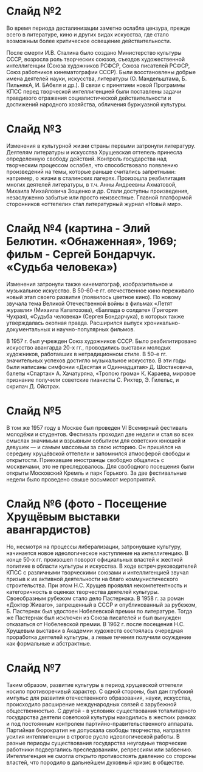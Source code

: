 # Слайд №2

Во время периода десталинизации заметно ослабла цензура, прежде всего в литературе, кино и других видах искусства, где стало возможным более критическое освещение действительности.

После смерти И.В. Сталина было создано Министерство культуры СССР, возросла роль творческих союзов, съездов художественной интеллигенции (Союза художников РСФСР, Союза писателей РСФСР, Союз работников кинематографии СССР). Были восстановлены добрые имена деятелей науки, искусства, литературы (О. Мандельштама, Б. ПильнякА, И. БАбеля и др.). В связи с принятием новой Программы КПСС перед творческой интеллигенцией были поставлены задачи правдивого отражения социалистической действительности и достижений народного хозяйства, обличения буржуазной культуры.

# Слайд №3

Изменения в культурной жизни страны первыми затронули литературу. Деятелям литературы и искусства Хрущевская оттепель принесла определенную свободу действий. Контроль государства над творческим процессом ослабел, что способствовало появлению произведений на темы, которые раньше считались запретными: например, о жизни в сталинских лагерях. Произошла реабилитация многих деятелей литературы, в т.ч. Анны Андреевны Ахматовой, Михаила Михайловича Зощенко и др. Стали доступны произведения, незаслуженно забытые или просто неизвестные. Главной платформой сторонников «оттепели» стал литературный журнал «Новый мир».

# Слайд №4 (картина - Элий Белютин. «Обнаженная», 1969; фильм - Сергей Бондарчук. «Судьба человека»)

Изменения затронули также кинематограф, изобразительное и музыкальное искусство. В 50-60-е гг. отечественное кино переживало новый этап своего развития (появилось цветное кино). По новому звучала тема Великой Отечественной войны в фильмах «Летят журавли» (Михаила Калатозова), «Баллада о солдате» (Григория Чухрая), «Судьба человека» (Сергея Бондарчука), в которых также утверждалась окопная правда. Расширился выпуск хроникально-документальных и научно-популярных фильмов.

В 1957 г. был учрежден Союз художников СССР. Было реабилитировано искусство авангарда 20-х гг., проводились выставки молодых художников, работавших в нетрадиционном стиле. В 50-е гг. значительных успехов достигло музыкальное искусство. В эти годы были написаны симфонии «Десятая и Одиннадцатая» Д. Шостаковича, балеты «Спартак» А. Хачатуряна, «Тропою грома» К. Караева, мировое признание получили советские пианисты С. Рихтер, Э. Гилельс, и скрипач Д. Ойстрах.

# Слайд №5

В том же 1957 году в Москве был проведен VI Всемирный фестиваль молодёжи и студентов. Фестиваль проходил две недели и стал во всех смыслах значимым и взрывным событием для советских юношей и девушек — и самым массовым за свою историю. Он пришёлся на середину хрущёвской оттепели и запомнился атмосферой свободы и открытости. Приехавшие иностранцы свободно общались с москвичами, это не преследовалось. Для свободного посещения были открыты Московский Кремль и парк Горького. За две фестивальные недели было проведено свыше восьмисот мероприятий.

# Слайд №6 (фото - Посещение Хрущёвым выставки авангардистов)

Но, несмотря на процессы либерализации, затронувшие культуру, начинается новое идеологическое наступление на интеллигенцию. В конце 50-х гг. произошел поворот официальных властей к жесткой политике в области культуры и искусства. В ходе встреч руководителей КПСС с различными творческими союзами и интеллигенцией звучал призыв к их активной деятельности на благо коммунистического строительства. При этом Н.С. Хрущев проявлял некомпетентность и категоричность в оценках творчества деятелей культуры. Своеобразным рубежом стало дело Пастернака. В 1958 г. за роман «Доктор Живаго», запрещенный в СССР и опубликованный за рубежом, Б. Пастернак был удостоен Нобелевской премии по литературе. Тогда же Пастернак был исключен из Союза писателей и был вынужден отказаться от Нобелевской премии. В 1962 г. после посещения Н.С. Хрущевым выставки в Академии художеств состоялась очередная проработка деятелей культуры, а левые течения получили осуждение как формальные и абстрактные.

# Слайд №7

Таким образом, развитие культуры в период хрущевской оттепели носило противоречивый характер. С одной стороны, был дан глубокий импульс для развития отечественного образования, науки, искусства, происходило расширение международных связей с зарубежной общественностью. С другой - в условиях существования тоталитарного государства деятели советской культуры находились в жестких рамках и под постоянным контролем партийно-правительственного аппарата. Партийная бюрократия не допускала свободы творчества, направляя усилия интеллигенции в строгое русло идеологической работы. В разные периоды существования государства неугодные творческие работники подвергались преследованиям, репрессиям или забвению. Интеллигенция не смогла открыто противостоять давлению со стороны властей, что породило в дальнейшем духовный кризис в обществе.